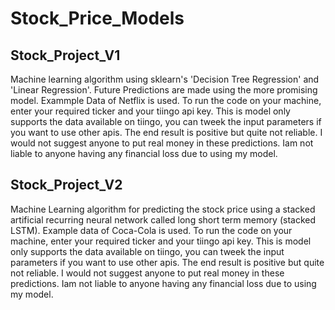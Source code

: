 # Stock_Price_Models

## Stock_Project_V1
Machine learning algorithm using sklearn's 'Decision Tree Regression' and 'Linear Regression'. Future Predictions are made using the more promising model. Exammple Data of Netflix is used.
To run the code on your machine, enter your required ticker and your tiingo api key.
This is model only supports the data available on tiingo, you can tweek the input parameters if you want to use other apis.
The end result is positive but quite not reliable. I would not suggest anyone to put real money in these predictions.
Iam not liable to anyone having any financial loss due to using my model.

## Stock_Project_V2
Machine Learning algorithm for predicting the stock price using a stacked artificial recurring neural network called long short term memory (stacked LSTM). Example data of Coca-Cola is used.
To run the code on your machine, enter your required ticker and your tiingo api key.
This is model only supports the data available on tiingo, you can tweek the input parameters if you want to use other apis.
The end result is positive but quite not reliable. I would not suggest anyone to put real money in these predictions.
Iam not liable to anyone having any financial loss due to using my model.
